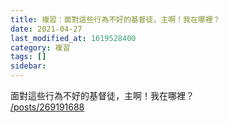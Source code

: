 ```yaml
---
title: 複習：面對這些行為不好的基督徒，主啊！我在哪裡？
date: 2021-04-27
last_modified_at: 1619528400
category: 複習
tags: []
sidebar: 
---
```


<p>面對這些行為不好的基督徒，主啊！我在哪裡？<br/>
<a href="/posts/269191688" target="_blank">/posts/269191688</a></p>
<p> </p>
